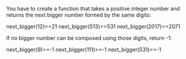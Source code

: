 You have to create a function that takes a positive integer number and returns the next bigger number formed by the same digits:

next_bigger(12)==21
next_bigger(513)==531
next_bigger(2017)==2071

If no bigger number can be composed using those digits, return -1:

next_bigger(9)==-1
next_bigger(111)==-1
next_bigger(531)==-1